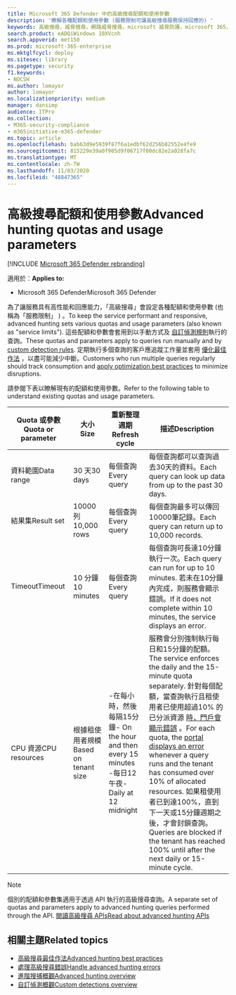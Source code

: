 ```yaml
---
title: Microsoft 365 Defender 中的高級搜尋配額和使用參數
description: '瞭解各種配額和使用參數 (服務限制可讓高級搜尋服務保持回應的) '
keywords: 高級搜尋，威脅搜尋，網路威脅搜尋，microsoft 威脅防護，microsoft 365，mtp，m365，搜尋，查詢，遙測，架構，kusto，CPU 限制，查詢限制，資源，最大結果，配額，參數，配置
search.product: eADQiWindows 10XVcnh
search.appverid: met150
ms.prod: microsoft-365-enterprise
ms.mktglfcycl: deploy
ms.sitesec: library
ms.pagetype: security
f1.keywords:
- NOCSH
ms.author: lomayor
author: lomayor
ms.localizationpriority: medium
manager: dansimp
audience: ITPro
ms.collection:
- M365-security-compliance
- m365initiative-m365-defender
ms.topic: article
ms.openlocfilehash: bab63d9e5939f87f6a1edbf62d256b82552e4fe9
ms.sourcegitcommit: 815229e39a0f905d9f06717f00dc82e2a028fa7c
ms.translationtype: MT
ms.contentlocale: zh-TW
ms.lasthandoff: 11/03/2020
ms.locfileid: "48847365"
---
```

# <a name="advanced-hunting-quotas-and-usage-parameters"></a><span data-ttu-id="9e48e-104">高級搜尋配額和使用參數</span><span class="sxs-lookup"><span data-stu-id="9e48e-104">Advanced hunting quotas and usage parameters</span></span>

[!INCLUDE [Microsoft 365 Defender rebranding](../includes/microsoft-defender.md)]


<span data-ttu-id="9e48e-105">適用於：</span><span class="sxs-lookup"><span data-stu-id="9e48e-105">**Applies to:**</span></span>
- <span data-ttu-id="9e48e-106">Microsoft 365 Defender</span><span class="sxs-lookup"><span data-stu-id="9e48e-106">Microsoft 365 Defender</span></span>

<span data-ttu-id="9e48e-107">為了讓服務具有高性能和回應能力，「高級搜尋」會設定各種配額和使用參數 (也稱為「服務限制」 ) 。</span><span class="sxs-lookup"><span data-stu-id="9e48e-107">To keep the service performant and responsive, advanced hunting sets various quotas and usage parameters (also known as "service limits").</span></span> <span data-ttu-id="9e48e-108">這些配額和參數會套用到以手動方式及 [自訂偵測規則](custom-detection-rules.md)執行的查詢。</span><span class="sxs-lookup"><span data-stu-id="9e48e-108">These quotas and parameters apply to queries run manually and by [custom detection rules](custom-detection-rules.md).</span></span> <span data-ttu-id="9e48e-109">定期執行多個查詢的客戶應追蹤工作量並套用 [優化最佳作法](advanced-hunting-best-practices.md) ，以盡可能減少中斷。</span><span class="sxs-lookup"><span data-stu-id="9e48e-109">Customers who run multiple queries regularly should track consumption and [apply optimization best practices](advanced-hunting-best-practices.md) to minimize disruptions.</span></span>

<span data-ttu-id="9e48e-110">請參閱下表以瞭解現有的配額和使用參數。</span><span class="sxs-lookup"><span data-stu-id="9e48e-110">Refer to the following table to understand existing quotas and usage parameters.</span></span>

| <span data-ttu-id="9e48e-111">Quota 或參數</span><span class="sxs-lookup"><span data-stu-id="9e48e-111">Quota or parameter</span></span> | <span data-ttu-id="9e48e-112">大小</span><span class="sxs-lookup"><span data-stu-id="9e48e-112">Size</span></span> | <span data-ttu-id="9e48e-113">重新整理週期</span><span class="sxs-lookup"><span data-stu-id="9e48e-113">Refresh cycle</span></span> | <span data-ttu-id="9e48e-114">描述</span><span class="sxs-lookup"><span data-stu-id="9e48e-114">Description</span></span> |
|--|--|--|--|
| <span data-ttu-id="9e48e-115">資料範圍</span><span class="sxs-lookup"><span data-stu-id="9e48e-115">Data range</span></span> | <span data-ttu-id="9e48e-116">30 天</span><span class="sxs-lookup"><span data-stu-id="9e48e-116">30 days</span></span> | <span data-ttu-id="9e48e-117">每個查詢</span><span class="sxs-lookup"><span data-stu-id="9e48e-117">Every query</span></span> | <span data-ttu-id="9e48e-118">每個查詢都可以查詢過去30天的資料。</span><span class="sxs-lookup"><span data-stu-id="9e48e-118">Each query can look up data from up to the past 30 days.</span></span> |
| <span data-ttu-id="9e48e-119">結果集</span><span class="sxs-lookup"><span data-stu-id="9e48e-119">Result set</span></span> | <span data-ttu-id="9e48e-120">10000列</span><span class="sxs-lookup"><span data-stu-id="9e48e-120">10,000 rows</span></span> | <span data-ttu-id="9e48e-121">每個查詢</span><span class="sxs-lookup"><span data-stu-id="9e48e-121">Every query</span></span> | <span data-ttu-id="9e48e-122">每個查詢最多可以傳回10000筆記錄。</span><span class="sxs-lookup"><span data-stu-id="9e48e-122">Each query can return up to 10,000 records.</span></span> |
| <span data-ttu-id="9e48e-123">Timeout</span><span class="sxs-lookup"><span data-stu-id="9e48e-123">Timeout</span></span> | <span data-ttu-id="9e48e-124">10 分鐘</span><span class="sxs-lookup"><span data-stu-id="9e48e-124">10 minutes</span></span> | <span data-ttu-id="9e48e-125">每個查詢</span><span class="sxs-lookup"><span data-stu-id="9e48e-125">Every query</span></span> | <span data-ttu-id="9e48e-126">每個查詢可長達10分鐘執行一次。</span><span class="sxs-lookup"><span data-stu-id="9e48e-126">Each query can run for up to 10 minutes.</span></span> <span data-ttu-id="9e48e-127">若未在10分鐘內完成，則服務會顯示錯誤。</span><span class="sxs-lookup"><span data-stu-id="9e48e-127">If it does not complete within 10 minutes, the service displays an error.</span></span>
| <span data-ttu-id="9e48e-128">CPU 資源</span><span class="sxs-lookup"><span data-stu-id="9e48e-128">CPU resources</span></span> | <span data-ttu-id="9e48e-129">根據租使用者規模</span><span class="sxs-lookup"><span data-stu-id="9e48e-129">Based on tenant size</span></span> | <span data-ttu-id="9e48e-130">-在每小時，然後每隔15分鐘</span><span class="sxs-lookup"><span data-stu-id="9e48e-130">- On the hour and then every 15 minutes</span></span><br><span data-ttu-id="9e48e-131">-每日12午夜</span><span class="sxs-lookup"><span data-stu-id="9e48e-131">- Daily at 12 midnight</span></span> | <span data-ttu-id="9e48e-132">服務會分別強制執行每日和15分鐘的配額。</span><span class="sxs-lookup"><span data-stu-id="9e48e-132">The service enforces the daily and the 15-minute quota separately.</span></span> <span data-ttu-id="9e48e-133">針對每個配額，當查詢執行且租使用者已使用超過10% 的已分派資源 [時，門戶會顯示錯誤](advanced-hunting-errors.md) 。</span><span class="sxs-lookup"><span data-stu-id="9e48e-133">For each quota, the [portal displays an error](advanced-hunting-errors.md) whenever a query runs and the tenant has consumed over 10% of allocated resources.</span></span> <span data-ttu-id="9e48e-134">如果租使用者已到達100%，直到下一天或15分鐘週期之後，才會封鎖查詢。</span><span class="sxs-lookup"><span data-stu-id="9e48e-134">Queries are blocked if the tenant has reached 100% until after the next daily or 15-minute cycle.</span></span> |

>[!NOTE] 
><span data-ttu-id="9e48e-135">個別的配額和參數集適用于透過 API 執行的高級搜尋查詢。</span><span class="sxs-lookup"><span data-stu-id="9e48e-135">A separate set of quotas and parameters apply to advanced hunting queries performed through the API.</span></span> [<span data-ttu-id="9e48e-136">閱讀高級搜尋 APIs</span><span class="sxs-lookup"><span data-stu-id="9e48e-136">Read about advanced hunting APIs</span></span>](https://docs.microsoft.com/microsoft-365/security/mtp/api-advanced-hunting)

## <a name="related-topics"></a><span data-ttu-id="9e48e-137">相關主題</span><span class="sxs-lookup"><span data-stu-id="9e48e-137">Related topics</span></span>

- [<span data-ttu-id="9e48e-138">高級搜尋最佳作法</span><span class="sxs-lookup"><span data-stu-id="9e48e-138">Advanced hunting best practices</span></span>](advanced-hunting-best-practices.md)
- [<span data-ttu-id="9e48e-139">處理高級搜尋錯誤</span><span class="sxs-lookup"><span data-stu-id="9e48e-139">Handle advanced hunting errors</span></span>](advanced-hunting-errors.md)
- [<span data-ttu-id="9e48e-140">進階搜捕概觀</span><span class="sxs-lookup"><span data-stu-id="9e48e-140">Advanced hunting overview</span></span>](advanced-hunting-overview.md)
- [<span data-ttu-id="9e48e-141">自訂偵測概觀</span><span class="sxs-lookup"><span data-stu-id="9e48e-141">Custom detections overview</span></span>](custom-detections-overview.md)